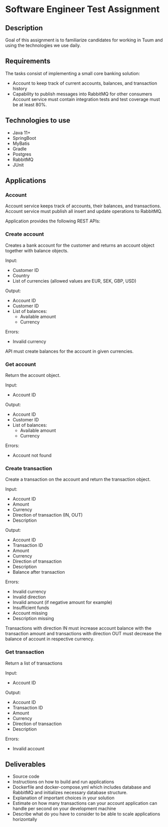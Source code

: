 # Software Engineer Test Assignment

## Description

Goal of this assignment is to familiarize candidates for working in Tuum and
using the technologies we use daily.

## Requirements
The tasks consist of implementing a small core banking solution:
* Account to keep track of current accounts, balances, and transaction
history
* Capability to publish messages into RabbitMQ for other consumers
Account service must contain integration tests and test coverage must be at
least 80%.

## Technologies to use
* Java 11+
* SpringBoot
* MyBatis
* Gradle
* Postgres
* RabbitMQ
* JUnit

## Applications
### Account
Account service keeps track of accounts, their balances, and transactions.
Account service must publish all insert and update operations to RabbitMQ.

Application provides the following REST APIs:
### Create account
Creates a bank account for the customer and returns an account object
together with balance objects.

Input:
* Customer ID
* Country
* List of currencies (allowed values are EUR, SEK, GBP, USD)

Output:
* Account ID
* Customer ID
* List of balances:
  * Available amount
  *  Currency

Errors:
* Invalid currency

API must create balances for the account in given currencies.

### Get account
Return the account object.

Input:
* Account ID

Output:
* Account ID
* Customer ID
* List of balances:
  * Available amount
  * Currency


Errors:
* Account not found

### Create transaction
Create a transaction on the account and return the transaction object.

Input:
* Account ID
* Amount
* Currency
* Direction of transaction (IN, OUT)
* Description

Output:
* Account ID
* Transaction ID
* Amount
* Currency
* Direction of transaction
* Description
* Balance after transaction

Errors:
* Invalid currency
* Invalid direction
* Invalid amount (if negative amount for example)
* Insufficient funds
* Account missing
* Description missing

Transactions with direction IN must increase account balance with the
transaction amount and transactions with direction OUT must decrease the
balance of account in respective currency.

### Get transaction
Return a list of transactions

Input:
* Account ID

Output:
* Account ID
* Transaction ID
* Amount
* Currency
* Direction of transaction
* Description

Errors:
* Invalid account

## Deliverables
* Source code
* Instructions on how to build and run applications
* Dockerfile and docker-compose.yml which includes database and
RabbitMQ and initializes necessary database structure.
* Explanation of important choices in your solution
* Estimate on how many transactions can your account application can
handle per second on your development machine
* Describe what do you have to consider to be able to scale applications
horizontally